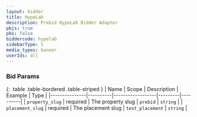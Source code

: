 ```yaml
---
layout: bidder
title: HypeLab
description: Prebid HypeLab Bidder Adapter
pbjs: true
pbs: false
biddercode: hypelab
sidebarType: 1
media_types: banner
userIds: all
---
```


### Bid Params

{: .table .table-bordered .table-striped }
| Name | Scope | Description | Example | Type |
|---------------|----------|------------------|---------|----------|
| `property_slug` | required | The property slug | `prebid` | `string` |
| `placement_slug` | required | The placement slug | `test_placement` | `string` |
